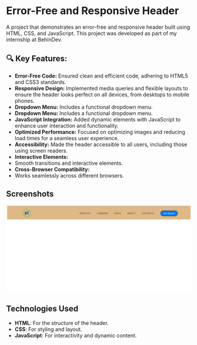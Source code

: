 # Error-Free and Responsive Header

A project that demonstrates an error-free and responsive header built using HTML, CSS, and JavaScript. This project was developed as part of my internship at BehinDev.

## 🔍 Key Features:

- **Error-Free Code:**
  Ensured clean and efficient code, adhering to HTML5 and CSS3 standards.
- **Responsive Design:**
  Implemented media queries and flexible layouts to ensure the header looks perfect on all devices, from desktops to mobile phones.
- **Dropdown Menu:**
  Includes a functional dropdown menu.
- **Dropdown Menu:**
  Includes a functional dropdown menu.
- **JavaScript Integration:**
  Added dynamic elements with JavaScript to enhance user interaction and functionality.
- **Optimized Performance:**
  Focused on optimizing images and reducing load times for a seamless user experience.
- **Accessibility:**
  Made the header accessible to all users, including those using screen readers.
- **Interactive Elements:**
- Smooth transitions and interactive elements.
- **Cross-Browser Compatibility:**
- Works seamlessly across different browsers.

## Screenshots

![Responsive Header Screenshot](images/screenshort-01.PNG)

## Technologies Used

- **HTML**: For the structure of the header.
- **CSS**: For styling and layout.
- **JavaScript**: For interactivity and dynamic content.
